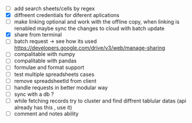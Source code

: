 - [ ]  add search sheets/cells by regex
- [x] diffreent credentials for diferent aplications
- [ ] make linking optional and work with the offline copy, when linking is renabled maybe sync the changes to cloud with batch update
- [x] share from terminal
- [ ] batch request -> see how its used https://developers.google.com/drive/v3/web/manage-sharing
- [ ] compalitable with numpy
- [ ] compalitable with pandas
- [ ] formulae and format support
- [ ] test multiple spreadsheets cases
- [ ] remove spreadsheetId from client
- [ ] handle requests in better modular way 
- [ ] sync with a db ?
- [ ] while fetching records try to cluster and find diffrent tablular datas (api already has this , use it)
- [ ] comment and notes ability
